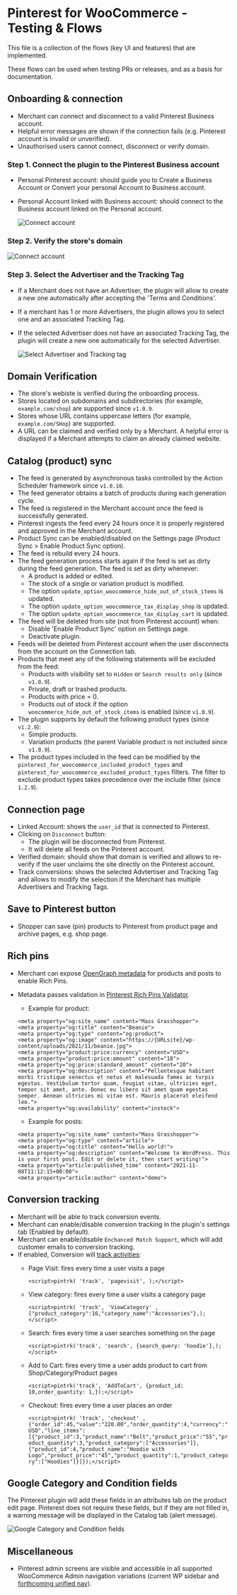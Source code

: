 # Pinterest for WooCommerce - Testing & Flows

This file is a collection of the flows (key UI and features) that are implemented.

These flows can be used when testing PRs or releases, and as a basis for documentation.

## Onboarding & connection

- Merchant can connect and disconnect to a valid Pinterest Business account.
- Helpful error messages are shown if the connection fails (e.g. Pinterest account is invalid or unverified).
- Unauthorised users cannot connect, disconnect or verify domain.

### Step 1. Connect the plugin to the Pinterest Business account

- Personal Pinterest account: should guide you to Create a Business Account or Convert your personal Account to Business account.
- Personal Account linked with Business account: should connect to the Business account linked on the Personal account.

  ![Connect account](./images/onboarding-connect-account.png)

### Step 2. Verify the store's domain

  ![Connect account](./images/onboarding-domain-verification.png)

### Step 3. Select the Advertiser and the Tracking Tag

- If a Merchant does not have an Advertiser, the plugin will allow to create a new one automatically after accepting the 'Terms and Conditions'.
- If a merchant has 1 or more Advertisers, the plugin allows you to select one and an associated Tracking Tag.
- If the selected Advertiser does not have an associated Tracking Tag, the plugin will create a new one automatically for the selected Advertiser.

  ![Select Advertiser and Tracking tag](./images/onboarding-select-advertiser.png)

## Domain Verification

- The store's webiste is verified during the onboarding process.
- Stores located on subdomains and subdirectories (for example, `example.com/shop`) are supported since `v1.0.9`.
- Stores whose URL contains uppercase letters (for example, `example.com/SHop`) are supported.
- A URL can be claimed and verified only by a Merchant. A helpful error is displayed if a Merchant attempts to claim an already claimed website.

## Catalog (product) sync

- The feed is generated by asynchronous tasks controlled by the Action Scheduler framework since `v1.0.10`.
- The feed generator obtains a batch of products during each generation cycle.
- The feed is registered in the Merchant account once the feed is successfully generated.
- Pinterest ingests the feed every 24 hours once it is properly registered and approved in the Merchant account.
- Product Sync can be enabled/disabled on the Settings page (Product Sync > Enable Product Sync option).
- The feed is rebuild every 24 hours.
- The feed generation process starts again if the feed is set as dirty during the feed generation. The feed is set as dirty whenever:
  - A product is added or edited.
  - The stock of a single or variation product is modified.
  - The option `update_option_woocommerce_hide_out_of_stock_items` is updated.
  - The option `update_option_woocommerce_tax_display_shop` is updated.
  - The option `update_option_woocommerce_tax_display_cart` is updated.
- The feed will be deleted from site (not from Pinterest account) when:
  - Disable 'Enable Product Sync' option on Settings page.
  - Deactivate plugin.
- Feeds will be deleted from Pinterest account when the user disconnects from the account on the Connection tab.
- Products that meet any of the following statements will be excluded from the feed:
  - Products with visibility set to `Hidden` or `Search results only` (since `v1.0.9`).
  - Private, draft or trashed products.
  - Products with price = 0.
  - Products out of stock if the option `woocommerce_hide_out_of_stock_items` is enabled (since `v1.0.9`).
- The plugin supports by default the following product types (since `v1.2.9`):
  - Simple products.
  - Variation products (the parent Variable product is not included since `v1.0.9`).
- The product types included in the feed can be modified by the `pinterest_for_woocommerce_included_product_types` and `pinterest_for_woocommerce_excluded_product_types` filters. The filter to exclude product types takes precedence over the include filter (since `1.2.9`).

## Connection page

- Linked Account: shows the `user_id` that is connected to Pinterest.
- Clicking on `Disconnect` button:
  - The plugin will be disconnected from Pinterest.
  - It will delete all feeds on the Pinterest account.
- Verified domain: should show that domain is verified and allows to re-verify if the user unclaims the site directly on the Pinterest account.
- Track conversions: shows the selected Advtertiser and Tracking Tag and allows to modify the selection if the Merchant has multiple Advertisers and Tracking Tags.

## Save to Pinterest button

- Shopper can save (pin) products to Pinterest from product page and archive pages, e.g. shop page.

## Rich pins

- Merchant can expose [OpenGraph metadata](https://ogp.me/) for products and posts to enable Rich Pins.
- Metadata passes validation in [Pinterest Rich Pins Validator](https://developers.pinterest.com/tools/url-debugger/).
  - Example for product:

  ```<meta property="og:url" content="https://{URLsite}/product/beanie/">
  <meta property="og:site_name" content="Mass Grasshopper">
  <meta property="og:title" content="Beanie">
  <meta property="og:type" content="og:product">
  <meta property="og:image" content="https://{URLsite}/wp-content/uploads/2021/11/beanie.jpg">
  <meta property="product:price:currency" content="USD">
  <meta property="product:price:amount" content="18">
  <meta property="og:price:standard_amount" content="20">
  <meta property="og:description" content="Pellentesque habitant morbi tristique senectus et netus et malesuada fames ac turpis egestas. Vestibulum tortor quam, feugiat vitae, ultricies eget, tempor sit amet, ante. Donec eu libero sit amet quam egestas semper. Aenean ultricies mi vitae est. Mauris placerat eleifend leo.">
  <meta property="og:availability" content="instock">
  ```

  - Example for posts:
  
  ```<meta property="og:url" content="https://{URLsite}/2021/11/08/hello-world/">
  <meta property="og:site_name" content="Mass Grasshopper">
  <meta property="og:type" content="article">
  <meta property="og:title" content="Hello world!">
  <meta property="og:description" content="Welcome to WordPress. This is your first post. Edit or delete it, then start writing!">
  <meta property="article:published_time" content="2021-11-08T11:12:15+00:00">
  <meta property="article:author" content="demo">
  ```
  
## Conversion tracking

- Merchant will be able to track conversion events.
- Merchant can enable/disable conversion tracking in the plugin's settings tab (Enabled by default).
- Merchant can enable/disable `Enchanced Match Support`, which will add customer emails to conversion tracking.
- If enabled, Conversion will [track activities](https://help.pinterest.com/en/business/article/track-conversions-with-pinterest-tag):
  - Page Visit: fires every time a user visits a page

    ```<script>pintrk( 'track', 'pagevisit', );</script>```

  - View category: fires every time a user visits a category page

    ```<script>pintrk( 'track', 'ViewCategory' , {"product_category":16,"category_name":"Accessories"},); </script>```

  - Search: fires every time a user searches something on the page

    ```<script>pintrk('track', 'search', {search_query: 'hoodie'},);</script>```

  - Add to Cart: fires every time a user adds product to cart from Shop/Category/Product pages

    ```<script>pintrk('track', 'AddToCart', {product_id: 10,order_quantity: 1,});</script>```

  - Checkout: fires every time a user places an order

    ```<script>pintrk( 'track', 'checkout' , {"order_id":45,"value":"220.00","order_quantity":4,"currency":"USD","line_items":[{"product_id":3,"product_name":"Belt","product_price":"55","product_quantity":3,"product_category":["Accessories"]},{"product_id":4,"product_name":"Hoodie with Logo","product_price":"45","product_quantity":1,"product_category":["Hoodies"]}]});</script>```

## Google Category and Condition fields

The Pinterest plugin will add these fields in an attributes tab on the product edit page. Pinterest does not require these fields, but if they are not filled in, a warning message will be displayed in the Catalog tab (alert message).

![Google Category and Condition fields](./images/google-category-condition.png)

## Miscellaneous

- Pinterest admin screens are visible and accessible in all supported WooCommerce Admin navigation variations (current WP sidebar and [forthcoming unified nav](https://developer.woocommerce.com/2021/01/15/call-to-action-create-access-for-your-extension-in-the-new-woocommerce-navigation/)).
